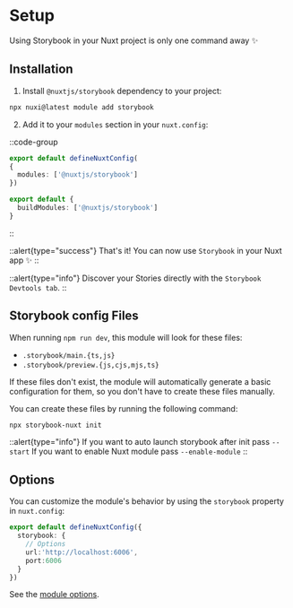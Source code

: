 # Setup

Using Storybook  in your Nuxt project is only one command away ✨

## Installation

1. Install `@nuxtjs/storybook` dependency to your project:
```bash
npx nuxi@latest module add storybook
```

2. Add it to your `modules` section in your `nuxt.config`:

::code-group
```ts [nuxt.config (Nuxt 3)]
export default defineNuxtConfig(
{
  modules: ['@nuxtjs/storybook']
})
```

```ts [nuxt.config (Nuxt 2)]
export default {
  buildModules: ['@nuxtjs/storybook']
}
```
::

::alert{type="success"}
That's it! You can now use `Storybook`  in your Nuxt app ✨
::

::alert{type="info"}
Discover your Stories directly with the `Storybook Devtools tab`.
::

## Storybook config Files

When running `npm run dev`, this module will look for these files:

- `.storybook/main.{ts,js}`
- `.storybook/preview.{js,cjs,mjs,ts}`

If these files don't exist, the module will automatically generate a basic configuration for them, so you don't have to create these files manually.

You can create these files by running the following command:

```bash
npx storybook-nuxt init
```

::alert{type="info"}
If you want to auto launch storybook after init pass `--start`
If you want to enable Nuxt module pass `--enable-module`
::

## Options

You can customize the module's behavior by using the `storybook` property in `nuxt.config`:

```ts [nuxt.config]
export default defineNuxtConfig({
  storybook: {
    // Options
    url:'http://localhost:6006',
    port:6006
  }
})
```

See the [module options](/getting-started/options).
